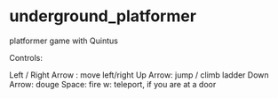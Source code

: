 underground_platformer
======================

platformer game with Quintus

Controls:

Left / Right Arrow : move left/right
Up Arrow: jump / climb ladder
Down Arrow: douge
Space: fire
w: teleport, if you are at a door


